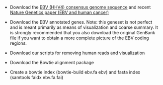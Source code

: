 * Download the [EBV (HHV4) consensus genome sequence](https://www.ncbi.nlm.nih.gov/nuccore/NC_007605.1?report=fasta) and recent [Nature Genetics paper (EBV and human cancer)](https://www.nature.com/articles/s41588-019-0436-5.pdf)

* Download the EBV annotated genes. Note: this geneset is not perfect and is meant primarily as means of visualization and coarse summary. It is strongly recommended that you also download the original GenBank file if you want to obtain a more complete picture of the EBV coding regions.

* Download our scripts for removing human reads and visualization

* Download the Bowtie alignment package

* Create a bowtie index (bowtie-build ebv.fa ebv) and fasta index (samtools faidx ebv.fa.fai)
